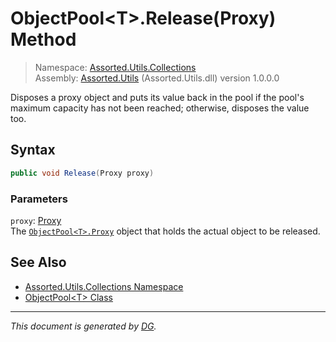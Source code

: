 ﻿# ObjectPool\<T>.Release(Proxy) Method

> Namespace: [Assorted.Utils.Collections](index.md#assortedutilscollections-namespace)\
> Assembly: [Assorted.Utils](index.md) (Assorted.Utils.dll) version 1.0.0.0

Disposes a proxy object and puts its value back in the pool if the pool's maximum capacity has not been reached; otherwise, disposes the value too.

## Syntax

```csharp
public void Release(Proxy proxy)
```

### Parameters

`proxy`: [Proxy](Assorted.Utils.Collections.ObjectPool-1.Proxy.md)\
The [`ObjectPool<T>.Proxy`](Assorted.Utils.Collections.ObjectPool-1.Proxy.md) object that holds the actual object to be released.

## See Also

- [Assorted.Utils.Collections Namespace](index.md#assortedutilscollections-namespace)
- [ObjectPool\<T> Class](Assorted.Utils.Collections.ObjectPool-1.md)

---

_This document is generated by [DG](https://github.com/Khojasteh/dg)._

